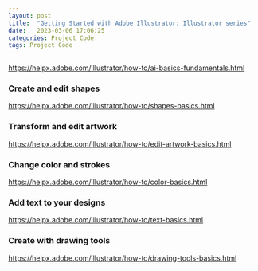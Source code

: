 ```yaml
---
layout: post
title:  "Getting Started with Adobe Illustrator: Illustrator series"
date:   2023-03-06 17:06:25
categories: Project Code
tags: Project Code
---
```




			
<p><a href="https://helpx.adobe.com/illustrator/how-to/ai-basics-fundamentals.html" target="_blank" rel="noreferrer noopener">https://helpx.adobe.com/illustrator/how-to/ai-basics-fundamentals.html</a></p>



<h3>Create and edit shapes</h3>



<p><a href="https://helpx.adobe.com/illustrator/how-to/shapes-basics.html" target="_blank" rel="noreferrer noopener">https://helpx.adobe.com/illustrator/how-to/shapes-basics.html</a></p>



<h3>Transform and edit artwork</h3>



<p><a href="https://helpx.adobe.com/illustrator/how-to/edit-artwork-basics.html" target="_blank" rel="noreferrer noopener">https://helpx.adobe.com/illustrator/how-to/edit-artwork-basics.html</a></p>



<h3>Change color and strokes</h3>



<p><a href="https://helpx.adobe.com/illustrator/how-to/color-basics.html" target="_blank" rel="noreferrer noopener">https://helpx.adobe.com/illustrator/how-to/color-basics.html</a></p>



<h3>Add text to your designs</h3>



<p><a href="https://helpx.adobe.com/illustrator/how-to/text-basics.html" target="_blank" rel="noreferrer noopener">https://helpx.adobe.com/illustrator/how-to/text-basics.html</a></p>



<h3>Create with drawing tools</h3>



<p><a href="https://helpx.adobe.com/illustrator/how-to/drawing-tools-basics.html" target="_blank" rel="noreferrer noopener">https://helpx.adobe.com/illustrator/how-to/drawing-tools-basics.html</a></p>
	
							
					
		
			
	
	